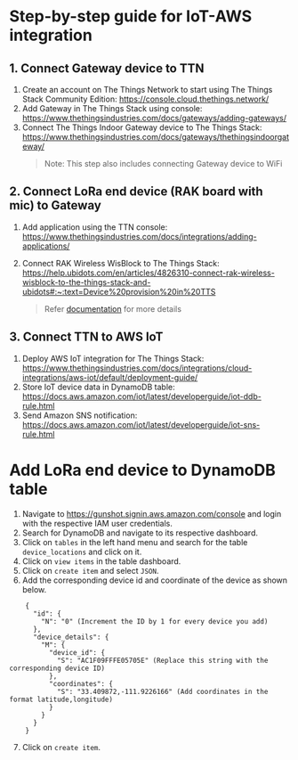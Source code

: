 # Step-by-step guide for IoT-AWS integration
## 1. Connect Gateway device to TTN
1. Create an account on The Things Network to start using The Things Stack Community Edition: https://console.cloud.thethings.network/
2. Add Gateway in The Things Stack using console: https://www.thethingsindustries.com/docs/gateways/adding-gateways/
3. Connect The Things Indoor Gateway device to The Things Stack: https://www.thethingsindustries.com/docs/gateways/thethingsindoorgateway/
    > Note: This step also includes connecting Gateway device to WiFi

## 2. Connect LoRa end device (RAK board with mic) to Gateway
1. Add application using the TTN console: https://www.thethingsindustries.com/docs/integrations/adding-applications/
2. Connect RAK Wireless WisBlock to The Things Stack: https://help.ubidots.com/en/articles/4826310-connect-rak-wireless-wisblock-to-the-things-stack-and-ubidots#:~:text=Device%20provision%20in%20TTS

    > Refer [documentation](https://www.thethingsindustries.com/docs/devices/adding-devices/) for  more details

## 3. Connect TTN to AWS IoT
1. Deploy AWS IoT integration for The Things Stack: https://www.thethingsindustries.com/docs/integrations/cloud-integrations/aws-iot/default/deployment-guide/
2. Store IoT device data in DynamoDB table: https://docs.aws.amazon.com/iot/latest/developerguide/iot-ddb-rule.html
3. Send Amazon SNS notification: https://docs.aws.amazon.com/iot/latest/developerguide/iot-sns-rule.html

# Add LoRa end device to DynamoDB table
1. Navigate to https://gunshot.signin.aws.amazon.com/console and login with the respective IAM user credentials.
2. Search for DynamoDB and navigate to its respective dashboard.
3. Click on `tables` in the left hand menu and search for the table `device_locations` and click on it.
4. Click on `view items` in the table dashboard.
5. Click on `create item` and select `JSON`.
6. Add the corresponding device id and coordinate of the device as shown below.
```
    {
      "id": {
        "N": "0" (Increment the ID by 1 for every device you add)
      },
      "device_details": {
        "M": {
          "device_id": {
            "S": "AC1F09FFFE05705E" (Replace this string with the corresponding device ID)
          },
          "coordinates": {
            "S": "33.409872,-111.9226166" (Add coordinates in the format latitude,longitude)
          }
        }
      }
    }
```
7. Click on `create item`.
  


